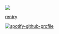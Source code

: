 
<br></br><img src="https://komarev.com/ghpvc/?username=foxiln&label=★&color=640505&base=1168306&style=flat">

<a href="https://rentry.co/TheOmission">rentry</a>

[![spotify-github-profile](https://spotify-github-profile.kittinanx.com/api/view?uid=18c91d6d8n0hj00cjrhw02gth&cover_image=true&theme=novatorem&show_offline=true&background_color=121212&interchange=true&bar_color=989f37&bar_color_cover=true)](https://github.com/kittinan/spotify-github-profile)
